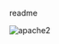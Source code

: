 readme

![apache2](https://github.com/abd0Samy/Sprints_Tasks/assets/26736512/b4e34c20-3bd8-4b87-bf16-e0245e064475)
